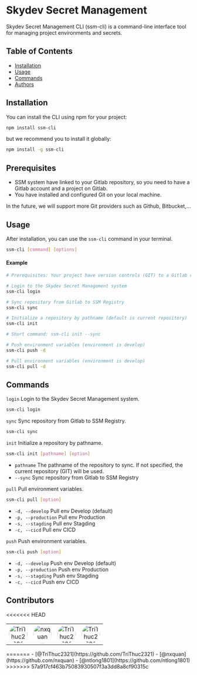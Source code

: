 # Skydev Secret Management

Skydev Secret Management CLI (ssm-cli) is a command-line interface tool for managing project environments and secrets.

## Table of Contents

- [Installation](#installation)
- [Usage](#usage)
- [Commands](#commands)
- [Authors](#authors)

## Installation

You can install the CLI using npm for your project:

```sh
npm install ssm-cli
```

but we recommend you to install it globally:

```sh
npm install -g ssm-cli
```

## Prerequisites

- SSM system have linked to your Gitlab repository, so you need to have a Gitlab account and a project on Gitlab.
- You have installed and configured Git on your local machine.

In the future, we will support more Git providers such as Github, Bitbucket,...

## Usage

After installation, you can use the `ssm-cli` command in your terminal.

```sh
ssm-cli [command] [options]
```

#### Example

```sh
# Prerequisites: Your project have version controls (GIT) to a Gitlab repository

# Login to the Skydev Secret Management system
ssm-cli login

# Sync repository from Gitlab to SSM Registry
ssm-cli sync

# Initialize a repository by pathname (default is current repository)
ssm-cli init

# Short command: ssm-cli init --sync

# Push environment variables (environment is develop)
ssm-cli push -d

# Pull environment variables (environment is develop)
ssm-cli pull -d
```

## Commands

`login`
Login to the Skydev Secret Management system.

```sh
ssm-cli login
```

`sync`
Sync repository from Gitlab to SSM Registry.

```sh
ssm-cli sync
```

`init`
Initialize a repository by pathname.

```sh
ssm-cli init [pathname] [option]
```

- `pathname` The pathname of the repository to sync. If not specified, the current repository (GIT) will be used.
- `--sync` Sync repository from Gitlab to SSM Registry

`pull`
Pull environment variables.

```sh
ssm-cli pull [option]
```

- `-d, --develop` Pull env Develop (default)
- `-p, --production` Pull env Production
- `-s, --stagding` Pull env Stagding
- `-c, --cicd` Pull env CICD

`push`
Push environment variables.

```sh
ssm-cli push [option]
```

- `-d, --develop` Push env Develop (default)
- `-p, --production` Push env Production
- `-s, --stagding` Push env Stagding
- `-c, --cicd` Push env CICD

## Contributors

<<<<<<< HEAD

<table>
  <tr>
    <td align="center">
      <a href="https://github.com/TriThuc2321">
        <img src="https://github.com/TriThuc2321.png" width="50px;" style="border-radius: 50%;" alt="TriThuc2321"/>
      </a>
    </td>
    <td align="center">
      <a href="https://github.com/nxquan">
        <img src="https://github.com/nxquan.png" width="50px;" style="border-radius: 50%;" alt="nxquan"/>
      </a>
    </td>
    <td align="center">
      <a href="https://github.com/PhamDat328">
        <img src="https://github.com/PhamDat328.png" width="50px;" style="border-radius: 50%;" alt="TriThuc2321"/>
      </a>
    </td>
    <td align="center">
      <a href="https://github.com/ntlong1801">
        <img src="https://github.com/ntlong1801.png" width="50px;" style="border-radius: 50%;" alt="TriThuc2321"/>
      </a>
    </td>
  </tr>
</table>
=======
- [@TriThuc2321](https://github.com/TriThuc2321)
- [@nxquan](https://github.com/nxquan)
- [@ntlong1801](https://github.com/ntlong1801)
>>>>>>> 57a917cf463b75083930507f3a3dd8a8cf90315c
